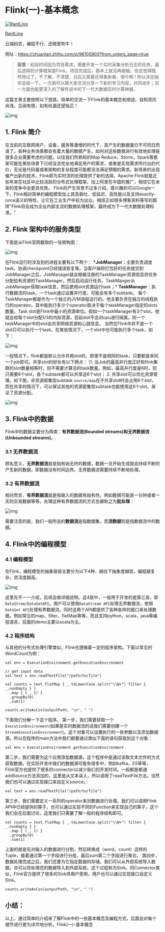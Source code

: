 # Flink(一)-基本概念

[![RantLing](https://pic2.zhimg.com/v2-ead42908beb1442650de7e2edeffd04a_xs.jpg?source=172ae18b)](https://www.zhihu.com/people/wu-tong-deng-xia-huang-huang-you-you)

[RantLing](https://www.zhihu.com/people/wu-tong-deng-xia-huang-huang-you-you)

云端码农，编程不行，还贼爱吹牛！

网址：<https://zhuanlan.zhihu.com/p/96105903?from_voters_page=true> 

> **前言**：前段时间因为项目需求，需要开发一个实时采集分析日志的任务，最后选择的计算框架是Flink。项目完成后，基本上就没再接触。但总觉得既然用过了，不了解，不清楚，日后又需要还得重新看，很亏啊 ! 所以决定抽空总结一下，一方面可以跟大家交流分享一下新的学习内容，共同进步；另一方面也能更深入的了解传说中的下一代大数据实时计算神器。

这篇文章主要按照以下思路，简单的交流一下Flink的基本概念和用途。自知资历尚浅，见闻有限，如有纰漏还望指正！

![img](https://pic1.zhimg.com/80/v2-fcbd3e259f4ff6891a0b3af17813dcfc_720w.jpg)

## 1. Flink 简介

在当前的互联网用户，设备，服务等激增的时代下，其产生的数据量已不可同日而语了。各种业务场景都会有着大量的数据产生，如何对这些数据进行有效地处理是很多企业需要考虑的问题。以往我们所熟知的Map Reduce，Storm，Spark等框架可能在某些场景下已经没法完全地满足用户的需求，或者是实现需求所付出的代价，无论是代码量或者架构的复杂程度可能都没法满足预期的需求。新场景的出现催产出新的技术，Flink即为实时流的处理提供了新的选择。Apache Flink就是近些年来在社区中比较活跃的分布式处理框架，加上阿里在中国的推广，相信它在未来的竞争中会更具优势。 Flink的产生背景不过多介绍，感兴趣的可以Google一下。Flink相对简单的编程模型加上其高吞吐、低延迟、高性能以及支持exactly-once语义的特性，让它在工业生产中较为出众。相信正如很多博客资料等写的那样"Flink将会成为企业内部主流的数据处理框架，最终成为下一代大数据处理标准。"

## 2. Flink 架构中的服务类型

下面是从Flink官网截取的一张架构图：

![img](https://pic3.zhimg.com/80/v2-8097c289bf6fcddb19903577e9a3b096_720w.jpg)

在Flink运行时涉及到的进程主要有以下两个： **\*JobManager**：主要负责调度task，协调checkpoint已经错误恢复等。当客户端将打包好的任务提交到JobManager之后，JobManager就会根据注册的TaskManager资源信息将任务分配给有资源的TaskManager，然后启动运行任务。TaskManger从JobManager获取task信息，然后使用slot资源运行task；* **TaskManager**：执行数据流的task，一个task通过设置并行度，可能会有多个subtask。 每个TaskManager都是作为一个独立的JVM进程运行的。他主要负责在独立的线程执行的operator。其中能执行多少个operator取决于每个taskManager指定的slots数量。Task slot是Flink中最小的资源单位。假如一个taskManager有3个slot，他就会给每个slot分配1/3的内存资源，目前slot不会对cpu进行隔离。同一个taskManager中的slot会共享网络资源和心跳信息。
当然在Flink中并不是一个slot只可以执行一个task，在某些情况下，一个slot中也可能执行多个task，如下：

![img](https://pic3.zhimg.com/80/v2-ddcb9a5f7b751dbb1c64c2dcd2aa21ca_720w.jpg)

一般情况下，flink都是默认允许共用slot的，即便不是相同的task，只要都是来同一个job即可。共享slot的好处有以下两点：
\1. 当Job的最高并行度正好和flink集群的slot数量相等时，则不需要计算总的task数量。例如，最高并行度是6时，则只需要6个slot，各个subtask都可以共享这6个slot； 2. 共享slot可以优化资源管理。如下图，非资源密集型subtask `source/map`在不共享slot时会占用6个slot，而在共享的情况下，可以保证其他的资源密集型subtask也能使用这6个slot，保证了资源分配。

![img](https://pic3.zhimg.com/80/v2-1e3a5f67f3d5819b11175d6f5f820cea_720w.jpg)

## 3. Flink中的数据

Flink中的数据主要分为两类：**有界数据流(Bounded streams)**和**无界数据流(Unbounded streams)**。

### 3.1 无界数据流

顾名思义，**无界数据流**就是指有始无终的数据，数据一旦开始生成就会持续不断的产生新的数据，即数据没有时间边界。无界数据流需要持续不断地处理。

### 3.2 有界数据流

相对而言，**有界数据流**就是指输入的数据有始有终。例如数据可能是一分钟或者一天的交易数据等等。处理这种有界数据流的方式也被称之为**批处理**：

![img](https://pic1.zhimg.com/80/v2-ffbf004f935aa0e7755dd98bb375d540_720w.jpg)

需要注意的是，我们一般所说的**数据流**是指数据集，而**流数据**则是指数据流中的数据。

## 4. Flink中的编程模型

### 4.1 编程模型

在Flink，编程模型的抽象层级主要分为以下4种，越往下抽象度越低，编程越复杂，灵活度越高。

![img](https://pic1.zhimg.com/80/v2-a81dbfaeeda32306dedfc7c2a65202a0_720w.jpg)

这里先不一一介绍，后续会做详细说明。这4层中，一般用于开发的是第三层，即`DataStrem/DataSetAPI`。用户可以使用`DataStream API`处理无界数据流，使用`DataSet API`处理有界数据流。同时这两个API都提供了各种各样的接口来处理数据。例如常见的map、filter、flatMap等等，而且支持python，scala，java等编程语言，后面的demo主要以scala为主。

### 4.2 程序结构

与其他的分布式处理引擎类似，Flink也遵循着一定的程序架构。下面以常见的WordCount为例：

```
val env = ExecutionEnvironment.getExecutionEnvironment

// get input data
val text = env.readTextFile("/path/to/file")

val counts = text.flatMap { _.toLowerCase.split("\\W+") filter { _.nonEmpty } }
  .map { (_, 1) }
  .groupBy(0)
  .sum(1)

counts.writeAsCsv(outputPath, "\n", " ")
```

下面我们分解一下这个程序。
第一步，我们需要获取一个`ExecutionEnvironment`(如果是实时数据流的话我们需要创建一个`StreamExecutionEnvironment`)。这个对象可以设置执行的一些参数以及添加数据源。所以在程序的main方法中我们都要通过类似下面的语句获取到这个对象：

```
val env = ExecutionEnvironment.getExecutionEnvironment
```

第二步，我们需要为这个应用添加数据源。这个程序中是通过读取文本文件的方式获取数据。在实际开发中我们的数据源可能有很多中，例如kafka，ES等等，Flink官方也提供了很多的connector以减少我们的开发时间。一般都是都通addSource方法添加的，这里是从文本读入，所以调用了readTextFile方法。当然我们也可以通过实现接口来自定义source。

```
val text = env.readTextFile("/path/to/file")
```

第三步，我们需要定义一系列的operator来对数据进行处理。我们可以调用Flink API中已经提供的算子，也可以通过实现不同的Function来实现自己的算子，这个我们会在后面讨论。这里我们只需要了解一般的程序结构即可。

```
val counts = text.flatMap { _.toLowerCase.split("\\W+") filter { _.nonEmpty } }
  .map { (_, 1) }
  .groupBy(0)
  .sum(1)
```

上面的就是先对输入的数据进行分割，然后转换成（word，count）这样的Tuple，接着通过第一个字段进行分组，最后sum第二个字段进行聚合。
第四步，数据处理完成之后，我们还要为它指定数据的存储。我们可以从外部系统导入数据，亦可以将处理完的数据导入到外部系统，这个过程称为Sink。同Connector类似，Flink官方提供了很多的Sink供用户使用，用户也可以通过实现接口自定义Sink。

```
counts.writeAsCsv(outputPath, "\n", " ")
```

## 小结：

以上，通过简单的介绍来了解Flink中的一些基本概念及编程方式。后面会对每个细节进行更为详尽地分析。Flink(一)-基本概念